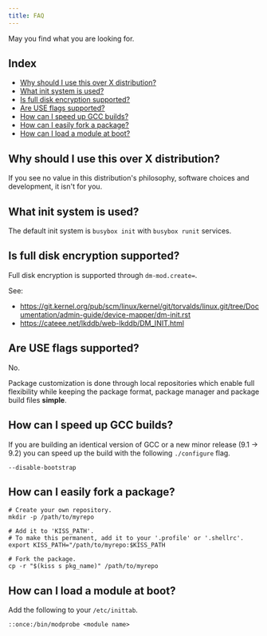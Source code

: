 ```yaml
---
title: FAQ
---
```


May you find what you are looking for.

## Index

<!-- vim-markdown-toc GFM -->

* [Why should I use this over X distribution?](#why-should-i-use-this-over-x-distribution)
* [What init system is used?](#what-init-system-is-used)
* [Is full disk encryption supported?](#is-full-disk-encryption-supported)
* [Are USE flags supported?](#are-use-flags-supported)
* [How can I speed up GCC builds?](#how-can-i-speed-up-gcc-builds)
* [How can I easily fork a package?](#how-can-i-easily-fork-a-package)
* [How can I load a module at boot?](#how-can-i-load-a-module-at-boot)

<!-- vim-markdown-toc -->

## Why should I use this over X distribution?

If you see no value in this distribution's philosophy, software choices and development, it isn't for you.

## What init system is used?

The default init system is `busybox init` with `busybox runit` services.

## Is full disk encryption supported?

Full disk encryption is supported through `dm-mod.create=`.

See:

- <https://git.kernel.org/pub/scm/linux/kernel/git/torvalds/linux.git/tree/Documentation/admin-guide/device-mapper/dm-init.rst>
- <https://cateee.net/lkddb/web-lkddb/DM_INIT.html>

## Are USE flags supported?

No.

Package customization is done through local repositories which enable full flexibility while keeping the package format, package manager and package build files **simple**.

## How can I speed up GCC builds?

If you are building an identical version of GCC or a new minor release (9.1 -> 9.2) you can speed up the build with the following `./configure` flag.

```
--disable-bootstrap
```

## How can I easily fork a package?

```
# Create your own repository.
mkdir -p /path/to/myrepo

# Add it to 'KISS_PATH'.
# To make this permanent, add it to your '.profile' or '.shellrc'.
export KISS_PATH="/path/to/myrepo:$KISS_PATH

# Fork the package.
cp -r "$(kiss s pkg_name)" /path/to/myrepo
```

## How can I load a module at boot?

Add the following to your `/etc/inittab`.

```
::once:/bin/modprobe <module name>
```
